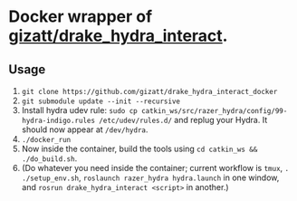 # Docker wrapper of [gizatt/drake_hydra_interact](https://github.com/gizatt/drake_hydra_interact).

## Usage
1) `git clone https://github.com/gizatt/drake_hydra_interact_docker`
2) `git submodule update --init --recursive`
3) Install hydra udev rule: `sudo cp catkin_ws/src/razer_hydra/config/99-hydra-indigo.rules /etc/udev/rules.d/` and replug your Hydra. It should now appear at `/dev/hydra`.
3) `./docker_run`
4) Now inside the container, build the tools using `cd catkin_ws && ./do_build.sh`.
5) (Do whatever you need inside the container; current workflow is `tmux`, `. ./setup_env.sh`, `roslaunch razer_hydra hydra.launch` in one window, and `rosrun drake_hydra_interact <script>` in another.)
